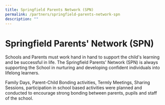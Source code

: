 ```yaml
---
title: Springfield Parents Network (SPN)
permalink: /partners/springfield-parents-network-spn
description: ""
---
```

# **Springfield Parents' Network (SPN)**

Schools and Parents must work hand in hand to support the child's learning and be successful in life. The Springfield Parents' Network (SPN) is always supporting the School in nurturing and developing confident individuals into lifelong learners.  
  
Family Days, Parent-Child Bonding activities, Termly Meetings, Sharing Sessions, participation in school based activities were planned and conducted to encourage strong bonding between parents, pupils and staff of the school.